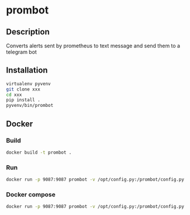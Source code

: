 # prombot

## Description

Converts alerts sent by prometheus to text message and send them to a telegram bot

## Installation

```sh
virtualenv pyvenv
git clone xxx
cd xxx
pip install .
pyvenv/bin/prombot
```

## Docker

### Build

```sh
docker build -t prombot .
```

### Run

```sh
docker run -p 9087:9087 prombot -v /opt/config.py:/prombot/config.py
```

### Docker compose

```sh
docker run -p 9087:9087 prombot -v /opt/config.py:/prombot/config.py
```
